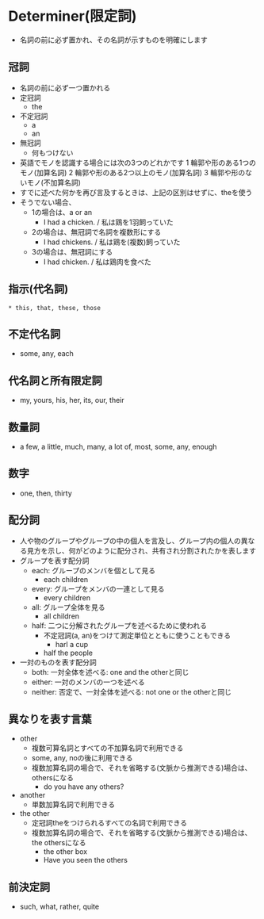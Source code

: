 # Determiner(限定詞)
* 名詞の前に必ず置かれ、その名詞が示すものを明確にします

## 冠詞
* 名詞の前に必ず一つ置かれる
* 定冠詞
    * the
* 不定冠詞
    * a
    * an
* 無冠詞
    * 何もつけない
* 英語でモノを認識する場合には次の3つのどれかです
    1 輪郭や形のある1つのモノ(加算名詞)
    2 輪郭や形のある2つ以上のモノ(加算名詞)
    3 輪郭や形のないモノ(不加算名詞)
* すでに述べた何かを再び言及するときは、上記の区別はせずに、theを使う
* そうでない場合、
    * 1の場合は、a or an
        * I had a chicken. / 私は鶏を1羽飼っていた
    * 2の場合は、無冠詞で名詞を複数形にする
        * I had chickens. / 私は鶏を(複数)飼っていた
    * 3の場合は、無冠詞にする
        * I had chicken. / 私は鶏肉を食べた

## 指示(代名詞)
    * this, that, these, those

## 不定代名詞
* some, any, each

## 代名詞と所有限定詞
* my, yours, his, her, its, our, their

## 数量詞
* a few, a little, much, many, a lot of, most, some, any, enough

## 数字
* one, then, thirty

## 配分詞
* 人や物のグループやグループの中の個人を言及し、グループ内の個人の異なる見方を示し、何がどのように配分され、共有され分割されたかを表します
* グループを表す配分詞
    * each: グループのメンバを個として見る
        * each children
    * every: グループをメンバの一連として見る
        * every children
    * all: グループ全体を見る
        * all children
    * half: 二つに分解されたグループを述べるために使われる
        * 不定冠詞(a, an)をつけて測定単位とともに使うこともできる
            * harl a cup
        * half the people
* 一対のものを表す配分詞
    * both: 一対全体を述べる: one and the otherと同じ
    * either: 一対のメンバの一つを述べる
    * neither: 否定で、一対全体を述べる: not one or the otherと同じ

## 異なりを表す言葉
* other
    * 複数可算名詞とすべての不加算名詞で利用できる
    * some, any, noの後に利用できる
    * 複数加算名詞の場合で、それを省略する(文脈から推測できる)場合は、othersになる
        * do you have any others?
* another
    * 単数加算名詞で利用できる
* the other
    * 定冠詞theをつけられるすべての名詞で利用できる
    * 複数加算名詞の場合で、それを省略する(文脈から推測できる)場合は、the othersになる
        * the other box
        * Have you seen the others

## 前決定詞
* such, what, rather, quite

